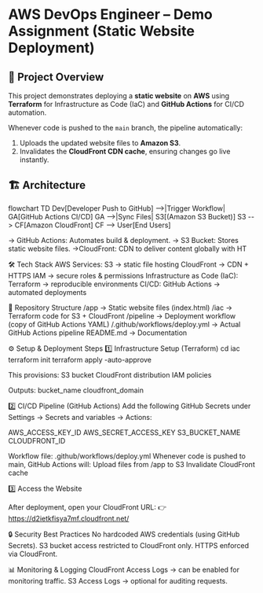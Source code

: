 # AWS DevOps Engineer – Demo Assignment (Static Website Deployment)

## 🚀 Project Overview
This project demonstrates deploying a **static website**  on **AWS** using **Terraform** for Infrastructure as Code (IaC) and **GitHub Actions** for CI/CD automation.  

Whenever code is pushed to the `main` branch, the pipeline automatically:
1. Uploads the updated website files to **Amazon S3**.
2. Invalidates the **CloudFront CDN cache**, ensuring changes go live instantly.

## 🏗️ Architecture
flowchart TD
    Dev[Developer Push to GitHub] -->|Trigger Workflow| GA[GitHub Actions CI/CD]
    GA -->|Sync Files| S3[(Amazon S3 Bucket)]
    S3 --> CF[Amazon CloudFront]
    CF --> User[End Users]



-> GitHub Actions: Automates build & deployment.
-> S3 Bucket: Stores static website files.
->CloudFront: CDN to deliver content globally with HT


🛠️ Tech Stack
AWS Services:
S3 → static file hosting
CloudFront → CDN + HTTPS
IAM → secure roles & permissions
Infrastructure as Code (IaC):
Terraform → reproducible environments
CI/CD:
GitHub Actions → automated deployments

📂 Repository Structure
/app         → Static website files (index.html)
/iac         → Terraform code for S3 + CloudFront
/pipeline    → Deployment workflow (copy of GitHub Actions YAML)
/.github/workflows/deploy.yml → Actual GitHub Actions pipeline
README.md    → Documentation

⚙️ Setup & Deployment Steps
1️⃣ Infrastructure Setup (Terraform)
cd iac
terraform init
terraform apply -auto-approve

This provisions:
  S3 bucket
  CloudFront distribution
  IAM policies

Outputs:
  bucket_name
  cloudfront_domain

2️⃣ CI/CD Pipeline (GitHub Actions)
Add the following GitHub Secrets under
Settings → Secrets and variables → Actions:

AWS_ACCESS_KEY_ID
AWS_SECRET_ACCESS_KEY
S3_BUCKET_NAME
CLOUDFRONT_ID

Workflow file: .github/workflows/deploy.yml
Whenever code is pushed to main, GitHub Actions will:
Upload files from /app to S3
Invalidate CloudFront cache

3️⃣ Access the Website

After deployment, open your CloudFront URL:
👉 https://d2ietkfisya7mf.cloudfront.net/

🔒 Security Best Practices
No hardcoded AWS credentials (using GitHub Secrets).
S3 bucket access restricted to CloudFront only.
HTTPS enforced via CloudFront.

📊 Monitoring & Logging
CloudFront Access Logs → can be enabled for monitoring traffic.
S3 Access Logs → optional for auditing requests.

